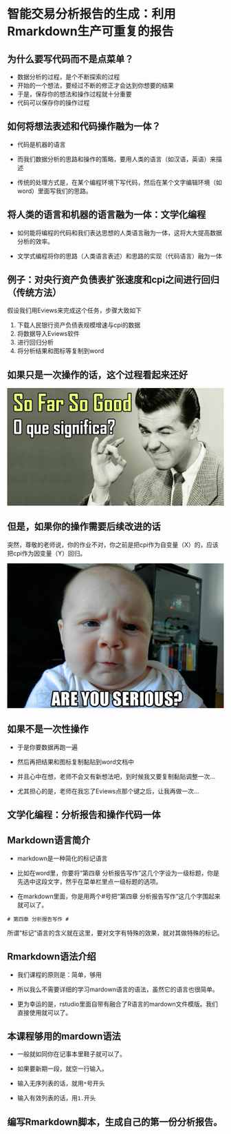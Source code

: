 # 智能交易分析报告的生成：利用Rmarkdown生产可重复的报告 #

## 为什么要写代码而不是点菜单？ ##


* 数据分析的过程，是个不断探索的过程
* 开始的一个想法，要经过不断的修正才会达到你想要的结果
* 于是，保存你的想法和操作过程就十分重要
* 代码可以保存你的操作过程

## 如何将想法表述和代码操作融为一体？ ##

* 代码是机器的语言

* 而我们数据分析的思路和操作的策略，要用人类的语言（如汉语，英语）来描述

* 传统的处理方式是，在某个编程环境下写代码，然后在某个文字编辑环境（如word）里面写我们的思路。

## 将人类的语言和机器的语言融为一体：文学化编程 ##

* 如何能将编程的代码和我们表达思想的人类语言融为一体，这将大大提高数据分析的效率。

* 文学式编程将你的思路（人类语言表述）和思路的实现（代码语言）融为一体

## 例子：对央行资产负债表扩张速度和cpi之间进行回归（传统方法） ##

假设我们用Eviews来完成这个任务，步骤大致如下

1. 下载人民银行资产负债表规模增速与cpi的数据
2. 将数据导入Eviews软件
3. 进行回归分析
4. 将分析结果和图标等复制到word

## 如果只是一次操作的话，这个过程看起来还好 ##

![作业搞定，完美！](../pic/04-so-far-so-good.png)

## 但是，如果你的操作需要后续改进的话 ##

突然，尊敬的老师说，你的作业不对，你之前是把cpi作为自变量（X）的，应该把cpi作为因变量（Y）回归。

![你不是玩我的吧?](../pic/04-are-you-serious.jpg)


## 如果不是一次性操作 ##

* 于是你要数据再跑一遍

* 然后再把结果和图标复制黏贴到word文档中

* 并且心中在想，老师不会又有新想法吧，到时候我又要复制黏贴调整一次...

* 尤其担心的是，老师在我忘了Eviews点那个键之后，让我再做一次...

##  文学化编程：分析报告和操作代码一体 ##






## Markdown语言简介  ##

* markdown是一种简化的标记语言

* 比如在word里，你要将“第四章 分析报告写作”这几个字设为一级标题，你是先选中这段文字，然乎在菜单栏里点一级标题的选项。

* 在markdown里面，你是用两个#号把“第四章 分析报告写作”这几个字围起来就可以了。

` # 第四章 分析报告写作 # `

所谓“标记”语言的含义就在这里，要对文字有特殊的效果，就对其做特殊的标记。

## Rmarkdown语法介绍 ##

* 我们课程的原则是：简单，够用

* 所以我么不需要详细的学习mardown语言的语法，虽然它的语言也很简单。

* 更为幸运的是，rstudio里面自带有融合了R语言的mardown文件模版。我们直接使用就可以了。

## 本课程够用的mardown语法 ##

* 一般就如同你在记事本里鞋子就可以了。

* 如果要新期一段，就空一行输入。

* 输入无序列表的话，就用`*`号开头

* 输入有效列表的话，用`1.`开头

## 编写Rmarkdown脚本，生成自己的第一份分析报告。 ##


